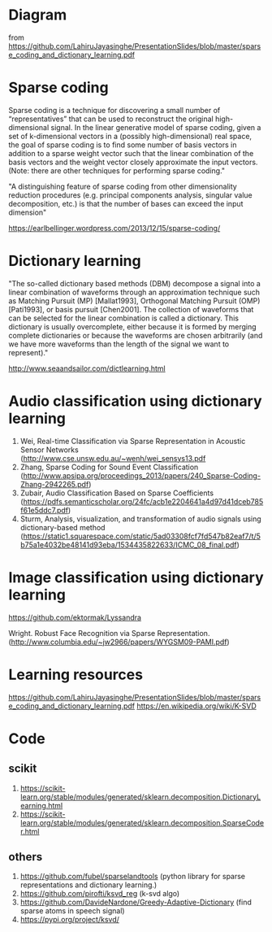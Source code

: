﻿
# Diagram

from https://github.com/LahiruJayasinghe/PresentationSlides/blob/master/sparse_coding_and_dictionary_learning.pdf

# Sparse coding

Sparse coding is a technique for discovering a small number of “representatives” that can be used to reconstruct the original high-dimensional signal. In the linear generative model of sparse coding, given a set of k-dimensional vectors in a (possibly high-dimensional) real space, the goal of sparse coding is to find some number of basis vectors in addition to a sparse weight vector such that the linear combination of the basis vectors and the weight vector closely approximate the input vectors. (Note: there are other techniques for performing sparse coding."

"A distinguishing feature of sparse coding from other dimensionality reduction procedures (e.g. principal components analysis, singular value decomposition, etc.) is that the number of bases can exceed the input dimension"

https://earlbellinger.wordpress.com/2013/12/15/sparse-coding/

# Dictionary learning

"The so-called dictionary based methods (DBM) decompose a signal into a linear combination of waveforms through an approximation technique such as Matching Pursuit (MP) [Mallat1993], Orthogonal Matching Pursuit (OMP) [Pati1993], or basis pursuit [Chen2001]. The collection of waveforms that can be selected for the linear combination is called a dictionary. This dictionary is usually overcomplete, either because it is formed by merging complete dictionaries or because the waveforms are chosen arbitrarily (and we have more waveforms than the length of the signal we want to represent)."

http://www.seaandsailor.com/dictlearning.html

# Audio classification using dictionary learning

1. Wei, Real-time Classification via Sparse Representation in Acoustic Sensor Networks (http://www.cse.unsw.edu.au/~wenh/wei_sensys13.pdf
2. Zhang, Sparse Coding for Sound Event Classification (http://www.apsipa.org/proceedings_2013/papers/240_Sparse-Coding-Zhang-2942265.pdf)
3. Zubair, Audio Classification Based on Sparse Coefficients   (https://pdfs.semanticscholar.org/24fc/acb1e2204641a4d97d41dceb785f61e5ddc7.pdf)
4. Sturm, Analysis, visualization, and transformation of audio signals using dictionary-based method (https://static1.squarespace.com/static/5ad03308fcf7fd547b82eaf7/t/5b75a1e4032be48141d93eba/1534435822633/ICMC_08_final.pdf)

# Image classification using dictionary learning

https://github.com/ektormak/Lyssandra

Wright.  Robust Face Recognition via Sparse Representation.  (http://www.columbia.edu/~jw2966/papers/WYGSM09-PAMI.pdf)

# Learning resources

https://github.com/LahiruJayasinghe/PresentationSlides/blob/master/sparse_coding_and_dictionary_learning.pdf
https://en.wikipedia.org/wiki/K-SVD

# Code

## scikit

1. https://scikit-learn.org/stable/modules/generated/sklearn.decomposition.DictionaryLearning.html
2. https://scikit-learn.org/stable/modules/generated/sklearn.decomposition.SparseCoder.html

## others

1. https://github.com/fubel/sparselandtools (python library for sparse representations and dictionary learning.)
2. https://github.com/pirofti/ksvd_reg (k-svd algo)
3. https://github.com/DavideNardone/Greedy-Adaptive-Dictionary (find sparse atoms in speech signal)
4. https://pypi.org/project/ksvd/
